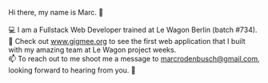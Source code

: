 Hi there, my name is Marc. 👋 <br>
<br>
💻 I am a Fullstack Web Developer trained at Le Wagon Berlin (batch #734). <br>
🎸 Check out www.gigmee.org to see the first web application that I built with my amazing team at Le Wagon project weeks. <br>
📫 To reach out to me shoot me a message to marcrodenbusch@gmail.com, looking forward to hearing from you. 🤗 <br>
